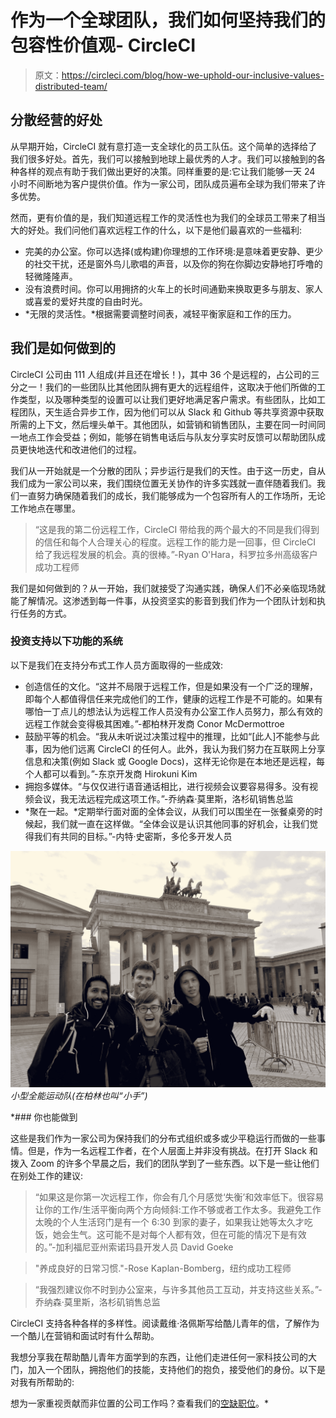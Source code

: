 # 作为一个全球团队，我们如何坚持我们的包容性价值观- CircleCI

> 原文：<https://circleci.com/blog/how-we-uphold-our-inclusive-values-distributed-team/>

## 分散经营的好处

从早期开始，CircleCI 就有意打造一支全球化的员工队伍。这个简单的选择给了我们很多好处。首先，我们可以接触到地球上最优秀的人才。我们可以接触到的各种各样的观点有助于我们做出更好的决策。同样重要的是:它让我们能够一天 24 小时不间断地为客户提供价值。作为一家公司，团队成员遍布全球为我们带来了许多优势。

然而，更有价值的是，我们知道远程工作的灵活性也为我们的全球员工带来了相当大的好处。我们问他们喜欢远程工作的什么，以下是他们最喜欢的一些福利:

*   完美的办公室。你可以选择(或构建)你理想的工作环境:是意味着更安静、更少的社交干扰，还是窗外鸟儿歌唱的声音，以及你的狗在你脚边安静地打呼噜的轻微隆隆声。
*   没有浪费时间。你可以用拥挤的火车上的长时间通勤来换取更多与朋友、家人或喜爱的爱好共度的自由时光。
*   *无限的灵活性。*根据需要调整时间表，减轻平衡家庭和工作的压力。

## 我们是如何做到的

CircleCI 公司由 111 人组成(并且还在增长！)，其中 36 个是远程的，占公司的三分之一！我们的一些团队比其他团队拥有更大的远程组件，这取决于他们所做的工作类型，以及哪种类型的设置可以让我们更好地满足客户需求。有些团队，比如工程团队，天生适合异步工作，因为他们可以从 Slack 和 Github 等共享资源中获取所需的上下文，然后埋头单干。其他团队，如营销和销售团队，主要在同一时间同一地点工作会受益；例如，能够在销售电话后与队友分享实时反馈可以帮助团队成员更快地迭代和改进他们的过程。

我们从一开始就是一个分散的团队；异步运行是我们的天性。由于这一历史，自从我们成为一家公司以来，我们围绕位置无关协作的许多实践就一直伴随着我们。我们一直努力确保随着我们的成长，我们能够成为一个包容所有人的工作场所，无论工作地点在哪里。

> “这是我的第二份远程工作，CircleCI 带给我的两个最大的不同是我们得到的信任和每个人合理关心的程度。远程工作的能力是一回事，但 CircleCI 给了我远程发展的机会。真的很棒。”-Ryan O'Hara，科罗拉多州高级客户成功工程师

我们是如何做到的？从一开始，我们就接受了沟通实践，确保人们不必亲临现场就能了解情况。这渗透到每一件事，从投资坚实的影音到我们作为一个团队计划和执行任务的方式。

### 投资支持以下功能的系统

以下是我们在支持分布式工作人员方面取得的一些成效:

*   创造信任的文化。“这并不局限于远程工作，但是如果没有一个广泛的理解，即每个人都值得信任来完成他们的工作，健康的远程工作是不可能的。如果有哪怕一丁点儿的想法认为远程工作人员没有办公室工作人员努力，那么有效的远程工作就会变得极其困难。”-都柏林开发商 Conor McDermottroe
*   鼓励平等的机会。“我从未听说过决策过程中的推理，比如“[此人]不能参与此事，因为他们远离 CircleCI 的任何人。此外，我认为我们努力在互联网上分享信息和决策(例如 Slack 或 Google Docs)，这样无论你是在本地还是远程，每个人都可以看到。”-东京开发商 Hirokuni Kim
*   拥抱多媒体。“与仅仅进行语音通话相比，进行视频会议要容易得多。没有视频会议，我无法远程完成这项工作。”-乔纳森·莫里斯，洛杉矶销售总监
*   *聚在一起。*定期举行面对面的全体会议，从我们可以围坐在一张餐桌旁的时候起，我们就一直在这样做。“全体会议是认识其他同事的好机会，让我们觉得我们有共同的目标。”-内特·史密斯，多伦多开发人员

![BerlinTeam.png](img/cd0dc7e87ba61f1becaf4c07e2ee50d7.png)*小型全能运动队(在柏林也叫“小手”)*

 *### 你也能做到

这些是我们作为一家公司为保持我们的分布式组织或多或少平稳运行而做的一些事情。但是，作为一名远程工作者，在个人层面上并非没有挑战。在打开 Slack 和拨入 Zoom 的许多个早晨之后，我们的团队学到了一些东西。以下是一些让他们在别处工作的建议:

> “如果这是你第一次远程工作，你会有几个月感觉‘失衡’和效率低下。很容易让你的工作/生活平衡向两个方向倾斜:工作不够或者工作太多。我避免工作太晚的个人生活窍门是有一个 6:30 到家的妻子，如果我让她等太久才吃饭，她会生气。这可能不是对每个人都有效，但在可能的情况下是有效的。”-加利福尼亚州索诺玛县开发人员 David Goeke

> "养成良好的日常习惯."-Rose Kaplan-Bomberg，纽约成功工程师

> “我强烈建议你不时到办公室来，与许多其他员工互动，并支持这些关系。”-乔纳森·莫里斯，洛杉矶销售总监

CircleCI 支持各种各样的多样性。阅读戴维·洛佩斯写给酷儿青年的信，了解作为一个酷儿在营销和面试时有什么帮助。

我想分享我在帮助酷儿青年方面学到的东西，让他们走进任何一家科技公司的大门，加入一个团队，拥抱他们的技能，支持他们的抱负，接受他们的身份。以下是对我有所帮助的:

想为一家重视贡献而非位置的公司工作吗？查看我们的[空缺职位](/careers/)。*